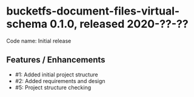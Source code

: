# bucketfs-document-files-virtual-schema 0.1.0, released 2020-??-??
     
Code name: Initial release
    
## Features / Enhancements

* #1: Added initial project structure
* #2: Added requirements and design
* #5: Project structure checking